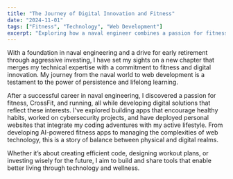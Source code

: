 ```yaml
---
title: "The Journey of Digital Innovation and Fitness"
date: "2024-11-01"
tags: ["Fitness", "Technology", "Web Development"]
excerpt: "Exploring how a naval engineer combines a passion for fitness and digital innovation."
---
```


With a foundation in naval engineering and a drive for early retirement through aggressive investing, I have set my sights on a new chapter that merges my technical expertise with a commitment to fitness and digital innovation. My journey from the naval world to web development is a testament to the power of persistence and lifelong learning.

After a successful career in naval engineering, I discovered a passion for fitness, CrossFit, and running, all while developing digital solutions that reflect these interests. I've explored building apps that encourage healthy habits, worked on cybersecurity projects, and have deployed personal websites that integrate my coding adventures with my active lifestyle. From developing AI-powered fitness apps to managing the complexities of web technology, this is a story of balance between physical and digital realms.

Whether it’s about creating efficient code, designing workout plans, or investing wisely for the future, I aim to build and share tools that enable better living through technology and wellness.
